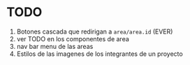 # TODO

1. Botones cascada que redirigan a `area/area.id` (EVER)
2. ver TODO en los componentes de area
3. nav bar menu de las areas
4. Estilos de las imagenes de los integrantes de un proyecto

